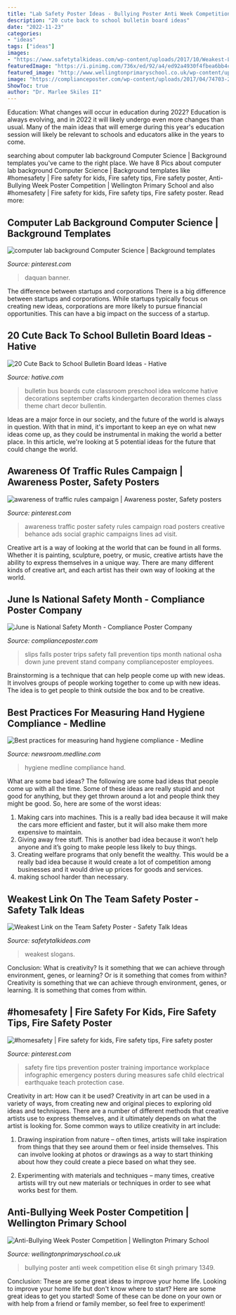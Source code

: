 ```yaml
---
title: "Lab Safety Poster Ideas - Bullying Poster Anti Week Competition Elise 6t Singh Primary 1349"
description: "20 cute back to school bulletin board ideas"
date: "2022-11-23"
categories:
- "ideas"
tags: ["ideas"]
images:
- "https://www.safetytalkideas.com/wp-content/uploads/2017/10/Weakest-Link-Safety-Poster-Picture-e1508085891829.png"
featuredImage: "https://i.pinimg.com/736x/ed/92/a4/ed92a4930f4fbea6bb4c80109fe8d097.jpg"
featured_image: "http://www.wellingtonprimaryschool.co.uk/wp-content/uploads/sites/7/2014/12/IMG_1349.jpg"
image: "https://complianceposter.com/wp-content/uploads/2017/04/74703-203x300.png?_t=1559331997"
ShowToc: true
author: "Dr. Marlee Skiles II"
---
```



Education: What changes will occur in education during 2022?
Education is always evolving, and in 2022 it will likely undergo even more changes than usual. Many of the main ideas that will emerge during this year's education session will likely be relevant to schools and educators alike in the years to come.

	

		
searching about computer lab background Computer Science | Background templates you've came to the right place. We have 8 Pics about computer lab background Computer Science | Background templates like #homesafety | Fire safety for kids, Fire safety tips, Fire safety poster, Anti-Bullying Week Poster Competition | Wellington Primary School and also #homesafety | Fire safety for kids, Fire safety tips, Fire safety poster. Read more:
		
    
## Computer Lab Background Computer Science | Background Templates

<img loading=lazy src="https://i.pinimg.com/736x/79/0d/32/790d328e5a668dc07997994367860fdb.jpg" onerror="this.onerror=null;this.src='https://tse4.mm.bing.net/th?id=OIP.uqToqXBPYZro0XZrk0Hz7wHaQq&amp;pid=15.1';" alt="computer lab background Computer Science | Background templates">

_Source: pinterest.com_

>daquan banner. 

	

The difference between startups and corporations
There is a big difference between startups and corporations. While startups typically focus on creating new ideas, corporations are more likely to pursue financial opportunities. This can have a big impact on the success of a startup.

    
## 20 Cute Back To School Bulletin Board Ideas - Hative

<img loading=lazy src="https://hative.com/wp-content/uploads/2014/06/back-to-school-ideas/2-school-bus-bulletin-board.jpg" onerror="this.onerror=null;this.src='https://tse1.mm.bing.net/th?id=OIP._y6kiN0AxJgWukOEugRhLwHaFj&amp;pid=15.1';" alt="20 Cute Back to School Bulletin Board Ideas - Hative">

_Source: hative.com_

>bulletin bus boards cute classroom preschool idea welcome hative decorations september crafts kindergarten decoration themes class theme chart decor bullentin. 

	

Ideas are a major force in our society, and the future of the world is always in question. With that in mind, it's important to keep an eye on what new ideas come up, as they could be instrumental in making the world a better place. In this article, we're looking at 5 potential ideas for the future that could change the world.

    
## Awareness Of Traffic Rules Campaign | Awareness Poster, Safety Posters

<img loading=lazy src="https://i.pinimg.com/736x/3a/5d/b6/3a5db652bad4720b40843125e20fc602--print-awareness-anna.jpg" onerror="this.onerror=null;this.src='https://tse2.mm.bing.net/th?id=OIP.V0KXtL3gfrtQJhNVjHdzJgHaNb&amp;pid=15.1';" alt="awareness of traffic rules campaign | Awareness poster, Safety posters">

_Source: pinterest.com_

>awareness traffic poster safety rules campaign road posters creative behance ads social graphic campaigns lines ad visit. 

	

Creative art is a way of looking at the world that can be found in all forms. Whether it is painting, sculpture, poetry, or music, creative artists have the ability to express themselves in a unique way. There are many different kinds of creative art, and each artist has their own way of looking at the world.

    
## June Is National Safety Month - Compliance Poster Company

<img loading=lazy src="https://complianceposter.com/wp-content/uploads/2017/04/74703-203x300.png?_t=1559331997" onerror="this.onerror=null;this.src='https://tse4.mm.bing.net/th?id=OIP.DLrWvO89RcaM8LWGmfvCMgAAAA&amp;pid=15.1';" alt="June is National Safety Month - Compliance Poster Company">

_Source: complianceposter.com_

>slips falls poster trips safety fall prevention tips month national osha down june prevent stand company complianceposter employees. 

	

Brainstorming is a technique that can help people come up with new ideas. It involves groups of people working together to come up with new ideas. The idea is to get people to think outside the box and to be creative.

    
## Best Practices For Measuring Hand Hygiene Compliance - Medline

<img loading=lazy src="https://newsroom.medline.com/wp-content/uploads/2020/10/GettyImages-1080246938.jpg" onerror="this.onerror=null;this.src='https://tse2.mm.bing.net/th?id=OIP.SciGCqVZC2gIOFndtsliXQHaE8&amp;pid=15.1';" alt="Best practices for measuring hand hygiene compliance - Medline">

_Source: newsroom.medline.com_

>hygiene medline compliance hand. 

	

What are some bad ideas?
The following are some bad ideas that people come up with all the time. Some of these ideas are really stupid and not good for anything, but they get thrown around a lot and people think they might be good. So, here are some of the worst ideas:
1) Making cars into machines. This is a really bad idea because it will make the cars more efficient and faster, but it will also make them more expensive to maintain.
2) Giving away free stuff. This is another bad idea because it won’t help anyone and it’s going to make people less likely to buy things.
3) Creating welfare programs that only benefit the wealthy. This would be a really bad idea because it would create a lot of competition among businesses and it would drive up prices for goods and services.
4) making school harder than necessary.

    
## Weakest Link On The Team Safety Poster - Safety Talk Ideas

<img loading=lazy src="https://www.safetytalkideas.com/wp-content/uploads/2017/10/Weakest-Link-Safety-Poster-Picture-e1508085891829.png" onerror="this.onerror=null;this.src='https://tse1.mm.bing.net/th?id=OIP.rl1XQUxQbCMLjuzMfXc6EQHaJ4&amp;pid=15.1';" alt="Weakest Link on the Team Safety Poster - Safety Talk Ideas">

_Source: safetytalkideas.com_

>weakest slogans. 

	

Conclusion: What is creativity? Is it something that we can achieve through environment, genes, or learning? Or is it something that comes from within?
Creativity is something that we can achieve through environment, genes, or learning. It is something that comes from within.

    
## #homesafety | Fire Safety For Kids, Fire Safety Tips, Fire Safety Poster

<img loading=lazy src="https://i.pinimg.com/736x/ed/92/a4/ed92a4930f4fbea6bb4c80109fe8d097.jpg" onerror="this.onerror=null;this.src='https://tse1.mm.bing.net/th?id=OIP.tdpVIFJm2FdfgQMGVoXbGwHaKo&amp;pid=15.1';" alt="#homesafety | Fire safety for kids, Fire safety tips, Fire safety poster">

_Source: pinterest.com_

>safety fire tips prevention poster training importance workplace infographic emergency posters during measures safe child electrical earthquake teach protection case. 

	

Creativity in art: How can it be used?
Creativity in art can be used in a variety of ways, from creating new and original pieces to exploring old ideas and techniques. There are a number of different methods that creative artists use to express themselves, and it ultimately depends on what the artist is looking for. Some common ways to utilize creativity in art include:
1. Drawing inspiration from nature – often times, artists will take inspiration from things that they see around them or feel inside themselves. This can involve looking at photos or drawings as a way to start thinking about how they could create a piece based on what they see.

2. Experimenting with materials and techniques – many times, creative artists will try out new materials or techniques in order to see what works best for them.

    
## Anti-Bullying Week Poster Competition | Wellington Primary School

<img loading=lazy src="http://www.wellingtonprimaryschool.co.uk/wp-content/uploads/sites/7/2014/12/IMG_1349.jpg" onerror="this.onerror=null;this.src='https://tse3.mm.bing.net/th?id=OIP.6kcu2I18rUuTNR5rANKnIAHaNL&amp;pid=15.1';" alt="Anti-Bullying Week Poster Competition | Wellington Primary School">

_Source: wellingtonprimaryschool.co.uk_

>bullying poster anti week competition elise 6t singh primary 1349. 

	

Conclusion: These are some great ideas to improve your home life.
Looking to improve your home life but don't know where to start? Here are some great ideas to get you started! Some of these can be done on your own or with help from a friend or family member, so feel free to experiment!

